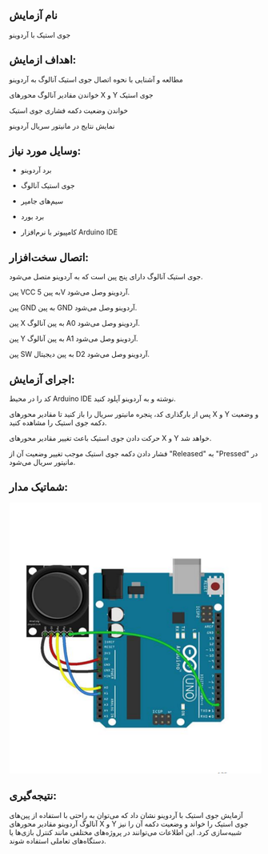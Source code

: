 
 ## نام آزمایش 
 جوی استیک با آردوینو

## اهداف ازمایش:

مطالعه و آشنایی با نحوه اتصال جوی استیک آنالوگ به آردوینو

خواندن مقادیر آنالوگ محورهای X و Y جوی استیک

خواندن وضعیت دکمه فشاری جوی استیک

نمایش نتایج در مانیتور سریال آردوینو

## وسایل مورد نیاز:

* برد آردوینو 

* جوی استیک آنالوگ 

* سیم‌های جامپر

* برد بورد 

* کامپیوتر با نرم‌افزار Arduino IDE

## اتصال سخت‌افزار:

جوی استیک آنالوگ دارای پنج پین است که به آردوینو متصل می‌شود.

پین VCC به پین 5V آردوینو وصل می‌شود.

پین GND به پین GND آردوینو وصل می‌شود.

پین X به پین آنالوگ A0 آردوینو وصل می‌شود.

پین Y به پین آنالوگ A1 آردوینو وصل می‌شود.

پین SW به پین دیجیتال D2 آردوینو وصل می‌شود.


## اجرای آزمایش:

کد را در محیط Arduino IDE نوشته و به آردوینو آپلود کنید.

پس از بارگذاری کد، پنجره مانیتور سریال را باز کنید تا مقادیر محورهای X و Y و وضعیت دکمه جوی استیک را مشاهده کنید.

حرکت دادن جوی استیک باعث تغییر مقادیر محورهای X و Y خواهد شد.

فشار دادن دکمه جوی استیک موجب تغییر وضعیت آن از "Released" به "Pressed" در مانیتور سریال می‌شود.


 ## شماتیک مدار:
![توضیح تصویر](https://github.com/Rahel12384/Microprocessor-9/blob/main/micro%202/99.png)



 ## نتیجه‌گیری:

آزمایش جوی استیک با آردوینو نشان داد که می‌توان به راحتی با استفاده از پین‌های آنالوگ آردوینو مقادیر محورهای X و Y جوی استیک را خواند و وضعیت دکمه آن را نیز شبیه‌سازی کرد. این اطلاعات می‌توانند در پروژه‌های مختلفی مانند کنترل بازی‌ها یا دستگاه‌های تعاملی استفاده شوند.


